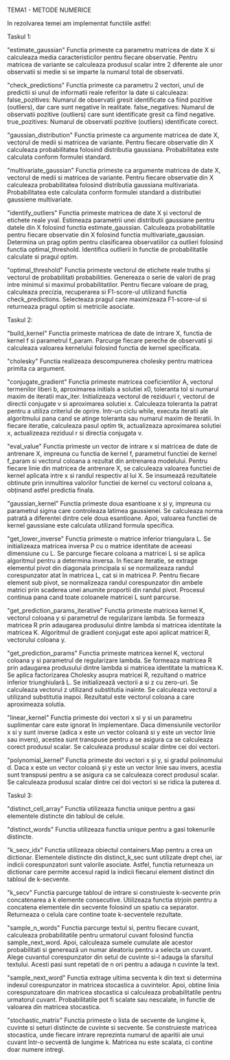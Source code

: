 TEMA1 - METODE NUMERICE

In rezolvarea temei am implementat functiile astfel:

Taskul 1:

"estimate_gaussian"
Functia primeste ca parametru matricea de date X si calculeaza media
caracteristicilor pentru fiecare observatie.
Pentru matricea de variante se calculeaza produsul scalar intre 2 diferente
ale unor observatii si medie si se imparte la numarul total de observatii.

"check_predictions"
Functia primeste ca parametru 2 vectori, unul de predictii si unul de 
informatii reale
referitor la date si calculeaza:
false_pozitives: Numarul de observatii gresit identificate ca fiind
pozitive (outliers), dar care sunt negative în realitate.
false_negatives: Numarul de observatii pozitive (outliers) care sunt
identificate gresit ca fiind negative.
true_pozitives: Numarul de observatii pozitive (outliers) identificate corect.

"gaussian_distribution"
Functia primeste ca argumente matricea de date X, vectorul de medii si matricea
de variante. Pentru
fiecare observatie din X calculeaza probabilitatea folosind distributia 
gaussiana.
Probabilitatea este calculata conform formulei standard.

"multivariate_gaussian"
Functia primeste ca argumente matricea de date X, vectorul de medii si 
matricea de variante. Pentru
fiecare observatie din X calculeaza probabilitatea folosind distributia 
gaussiana multivariata.
Probabilitatea este calculata conform formulei standard a distributiei 
gaussiene multivariate.

"identify_outliers"
Functia primeste matricea de date X și vectorul de etichete reale yval.
Estimeaza parametrii unei distributii gaussiane pentru datele din X folosind
functia estimate_gaussian.
Calculeaza probabilitatile pentru fiecare observatie din X folosind functia 
multivariate_gaussian.
Determina un prag optim pentru clasificarea observatiilor ca outlieri folosind
functia optimal_threshold.
Identifica outlierii în functie de probabilitatile calculate si pragul optim.

"optimal_threshold"
Functia primeste vectorul de etichete reale truths și vectorul de probabilitati
probabilities.
Genereaza o serie de valori de prag intre minimul si maximul probabilitatilor.
Pentru fiecare valoare de prag, calculeaza precizia, recuperarea si F1-score-ul
utilizand functia check_predictions.
Selecteaza pragul care maximizeaza F1-score-ul si returneaza pragul optim si
metricile asociate.


Taskul 2:

"build_kernel"
Functia primeste matricea de date de intrare X, functia de kernel f si
parametrul f_param.
Parcurge fiecare pereche de observatii și calculeaza valoarea kernelului
folosind functia de kernel specificata.

"cholesky"
Functia realizeaza descompunerea cholesky pentru matricea primita ca argument.

"conjugate_gradient"
Functia primeste matricea coeficientilor A, vectorul termenilor liberi b,
aproximarea initials a solutiei x0, toleranta tol si numarul maxim de iteratii
max_iter.
Initializeaza vectorul de reziduuri r, vectorul de directii conjugate v si
aproximarea solutiei x.
Calculeaza toleranta la patrat pentru a utiliza criteriul de oprire.
Intr-un ciclu while, executa iteratii ale algoritmului pana cand se atinge
toleranta sau numarul maxim de iteratii.
In fiecare iteratie, calculeaza pasul optim tk, actualizeaza aproximarea
solutiei x, actualizeaza reziduul r si directia conjugata v.

"eval_value"
Functia primeste un vector de intrare x si matricea de date de antrenare X,
impreuna cu functia de kernel f, parametrul functiei de kernel f_param si
vectorul coloana a rezultat din antrenarea modelului.
Pentru fiecare linie din matricea de antrenare X, se calculeaza valoarea
functiei de kernel aplicata intre x si randul respectiv al lui X.
Se insumează rezultatele obtinute prin inmultirea valorilor functiei de
kernel cu vectorul coloana a, obținand astfel predictia finala.

"gaussian_kernel"
Functia primeste doua esantioane x și y, impreuna cu parametrul sigma care
controleaza latimea gaussienei.
Se calculeaza norma patrată a diferentei dintre cele doua esantioane.
Apoi, valoarea functiei de kernel gaussiane este calculata utilizand formula
specifica.

"get_lower_inverse"
Functia primeste o matrice inferior triangulara L.
Se initializeaza matricea inversa P cu o matrice identitate de aceeasi
dimensiune cu L.
Se parcurge fiecare coloana a matricei L si se aplica algoritmul pentru a
determina inversa.
In fiecare iteratie, se extrage elementul pivot din diagonala principala si
se normalizeaza randul corespunzator atat în matricea L, cat si in matricea P.
Pentru fiecare element sub pivot, se normalizeaza randul corespunzator din
ambele matrici prin scaderea unei anumite proportii din randul pivot.
Procesul continua pana cand toate coloanele matricei L sunt parcurse.

"get_prediction_params_iterative"
Functia primeste matricea kernel K, vectorul coloana y si parametrul de
regularizare lambda.
Se formeaza matricea R prin adaugarea produsului dintre lambda si matricea
identitate la matricea K.
Algoritmul de gradient conjugat este apoi aplicat matricei R, vectorului
coloana y.

"get_prediction_params"
Functia primeste matricea kernel K, vectorul coloana y si parametrul de
regularizare lambda.
Se formeaza matricea R prin adaugarea produsului dintre lambda si matricea
identitate la matricea K.
Se aplica factorizarea Cholesky asupra matricei R, rezultand o matrice inferior
triunghiulară L.
Se initializează vectorii a si z cu zero-uri.
Se calculeaza vectorul z utilizand substitutia inainte.
Se calculeaza vectorul a utilizand substitutia inapoi.
Rezultatul este vectorul coloana a care aproximeaza solutia.

"linear_kernel"
Functia primeste doi vectori x si y si un parametru suplimentar care este
ignorat în implementare.
Daca dimensiunile vectorilor x si y sunt inverse (adica x este un vector
coloană si y este un vector linie sau invers), acestea sunt transpuse pentru
a se asigura ca se calculeaza corect produsul scalar.
Se calculeaza produsul scalar dintre cei doi vectori.

"polynomial_kernel"
Functia primeste doi vectori x și y, si gradul polinomului d.
Daca x este un vector coloană și y este un vector linie sau invers, acestia
sunt transpusi pentru a se asigura ca se calculeaza corect produsul scalar.
Se calculeaza produsul scalar dintre cei doi vectori si se ridica la puterea d.


Taskul 3:

"distinct_cell_array"
Functia utilizeaza functia unique pentru a gasi elementele distincte din
tabloul de celule.

"distinct_words"
Functia utilizeaza functia unique pentru a gasi tokenurile distincte.

"k_secv_idx"
Functia utilizeaza obiectul containers.Map pentru a crea un dictionar.
Elementele distincte din distinct_k_sec sunt utilizate drept chei, iar
indicii corespunzatori sunt valorile asociate.
Astfel, functia returneaza un dictionar care permite accesul rapid la
indicii fiecarui element distinct din tabloul de k-secvente.

"k_secv"
Functia parcurge tabloul de intrare si construieste k-secvente prin
concatenarea a k elemente consecutive.
Utilizeaza functia strjoin pentru a concatena elementele din secvente
folosind un spatiu ca separator.
Returneaza o celula care contine toate k-secventele rezultate.

"sample_n_words"
Functia parcurge textul si, pentru fiecare cuvant, calculeaza probabilitatile
pentru urmatorul cuvant folosind functia sample_next_word.
Apoi, calculeaza sumele cumulate ale acestor probabilitati si generează un numar
aleatoriu pentru a selecta un cuvant.
Alege cuvantul corespunzator din setul de cuvinte si-l adauga la sfarsitul
textului.
Acesti pasi sunt repetati de n ori pentru a adauga n cuvinte la text.

"sample_next_word"
Functia extrage ultima secventa k din text si determina indexul corespunzator
in matricea stocastica a cuvintelor.
Apoi, obtine linia corespunzatoare din matricea stocastica si calculeaza
probabilitatile pentru urmatorul cuvant.
Probabilitatile pot fi scalate sau nescalate, in functie de valoarea din
matricea stocastica.

"stochastic_matrix"
Functia primeste o lista de secvente de lungime k, cuvinte si seturi distincte
de cuvinte si secvente.
Se construieste matricea stocastica, unde fiecare intrare reprezinta numarul
de aparitii ale unui cuvant într-o secventă de lungime k.
Matricea nu este scalata, ci contine doar numere intregi.